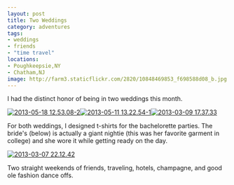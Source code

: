 ```yaml
---
layout: post
title: Two Weddings
category: adventures
tags:
- weddings
- friends
- "time travel"
locations:
- Poughkeepsie,NY
- Chatham,NJ
image: http://farm3.staticflickr.com/2820/10848469853_f698588d08_b.jpg
---
```

I had the distinct honor of being in two weddings this month. 

<a href="http://www.flickr.com/photos/katydecorah/10848222696/" title="2013-05-18 12.53.08-2 by katydecorah, on Flickr"><img src="http://farm6.staticflickr.com/5511/10848222696_2e53047738_b.jpg" class="img-half" alt="2013-05-18 12.53.08-2"></a><a href="http://www.flickr.com/photos/katydecorah/10848154325/" title="2013-05-11 13.22.54-1 by katydecorah, on Flickr"><img src="http://farm8.staticflickr.com/7313/10848154325_0173b718d5_b.jpg" class="img-half" alt="2013-05-11 13.22.54-1"></a><a href="http://www.flickr.com/photos/katydecorah/10848469853/" title="2013-03-09 17.37.33 by katydecorah, on Flickr"><img src="http://farm3.staticflickr.com/2820/10848469853_f698588d08_b.jpg" alt="2013-03-09 17.37.33"></a>

For both weddings, I designed t-shirts for the bachelorette parties. The bride's (below) is actually a giant nightie (this was her favorite garment in college) and she wore it while getting ready on the day.

<a href="http://www.flickr.com/photos/katydecorah/10848202346/" title="2013-03-07 22.12.42 by katydecorah, on Flickr"><img src="http://farm4.staticflickr.com/3813/10848202346_cc7f9cec11_b.jpg" alt="2013-03-07 22.12.42"></a>

Two straight weekends of friends, traveling, hotels, champagne, and good ole fashion dance offs.